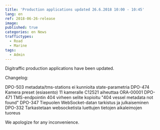 ```yaml
---
title: 'Production applications updated 26.6.2018 10:00 - 10:45'
lang: en
ref: 2018-06-26-release
image:
published: true
categories: en News
traffictypes:
  - Road
  - Marine
tags:
  - Admin
---
```


Digitraffic production applications have been updated.

Changelog:

DPO-503 metadata/tms-stations ei kunnioita state-parametria
DPO-474 Kamera preset (esiasento) 11 kameralle C12521 aiheuttaa ORA-00001
DPO-471 TMS-endpointin 404 virheen selite kopioitu "404 vessel metadata not found"
DPO-347 Tiepuolen WebSocket-datan tarkistus ja julkaiseminen
DPO-332 Tarkastetaan websocketista luettujen tietojen aikaleimojen tuoreus

We apologize for any inconvenience.
